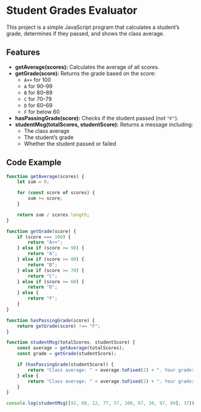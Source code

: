 # Student Grades Evaluator

This project is a simple JavaScript program that calculates a student’s grade, determines if they passed, and shows the class average.

## Features
- **getAverage(scores):** Calculates the average of all scores.
- **getGrade(score):** Returns the grade based on the score:
  - `A++` for 100
  - `A` for 90–99
  - `B` for 80–89
  - `C` for 70–79
  - `D` for 60–69
  - `F` for below 60
- **hasPassingGrade(score):** Checks if the student passed (not `"F"`).
- **studentMsg(totalScores, studentScore):** Returns a message including:
  - The class average
  - The student’s grade
  - Whether the student passed or failed

## Code Example

```js
function getAverage(scores) {
    let sum = 0;

    for (const score of scores) {
        sum += score;
    }

    return sum / scores.length;
}

function getGrade(score) {
    if (score === 100) {
        return "A++";
    } else if (score >= 90) {
        return "A";
    } else if (score >= 80) {
        return "B";
    } else if (score >= 70) {
        return "C";
    } else if (score >= 60) {
        return "D";
    } else {
        return "F";
    }
}

function hasPassingGrade(score) {
    return getGrade(score) !== "F";
}

function studentMsg(totalScores, studentScore) {
    const average = getAverage(totalScores);
    const grade = getGrade(studentScore);

    if (hasPassingGrade(studentScore)) {
        return "Class average: " + average.toFixed(2) + ". Your grade: " + grade + ". You passed the course.";
    } else {
        return "Class average: " + average.toFixed(2) + ". Your grade: " + grade + ". You failed the course.";
    }
}

console.log(studentMsg([92, 88, 12, 77, 57, 100, 67, 38, 97, 89], 37));
